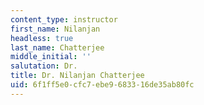 ```yaml
---
content_type: instructor
first_name: Nilanjan
headless: true
last_name: Chatterjee
middle_initial: ''
salutation: Dr.
title: Dr. Nilanjan Chatterjee
uid: 6f1ff5e0-cfc7-ebe9-6833-16de35ab80fc
---
```

